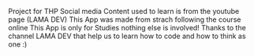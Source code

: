 Project for THP Social media
Content used to learn is from the youtube page (LAMA DEV)
This App was made from strach following the course online
This App is only for Studies nothing else is involved!
Thanks to the channel LAMA DEV that help us to learn how to code and how to think as one :)
